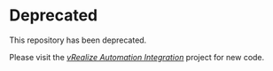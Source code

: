 # Deprecated

This repository has been deprecated.

Please visit the [*vRealize Automation Integration*](https://github.com/rubrik-devops/rubrik-vrealize) project for new code.
